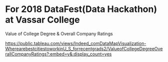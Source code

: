 # For 2018 DataFest(Data Hackathon) at Vassar College

Value of College Degree & Overall Company Ratings

https://public.tableau.com/views/Indeed_comDataMapVisualization-WherearebestcitiestoworkinU_S_forrecentgrads2/ValueofCollegeDegreeOverallCompanyRatings?:embed=y&:display_count=yes
